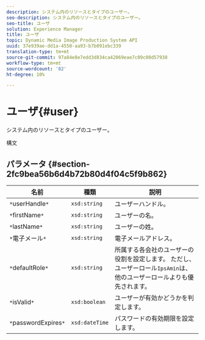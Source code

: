 ```yaml
---
description: システム内のリソースとタイプのユーザー。
seo-description: システム内のリソースとタイプのユーザー。
seo-title: ユーザ
solution: Experience Manager
title: ユーザ
topic: Dynamic Media Image Production System API
uuid: 37e939ae-dd1a-4550-aa93-b7b091ebc339
translation-type: tm+mt
source-git-commit: 97a84e8e7edd3d834ca42069eae7c09c00d57938
workflow-type: tm+mt
source-wordcount: '82'
ht-degree: 10%

---
```



# ユーザ{#user}

システム内のリソースとタイプのユーザー。

構文

## パラメータ {#section-2fc9bea56b6d4b72b80d4f04c5f9b862}

| 名前 | 種類 | 説明 |
|---|---|---|
| `*`userHandle`*` | `xsd:string` | ユーザーハンドル。 |
| `*`firstName`*` | `xsd:string` | ユーザーの名。 |
| `*`lastName`*` | `xsd:string` | ユーザーの姓。 |
| `*`電子メール`*` | `xsd:string` | 電子メールアドレス。 |
| `*`defaultRole`*` | `xsd:string` | 所属する各会社のユーザーの役割を設定します。 ただし、ユーザーロール`IpsAmin`は、他のユーザーロールよりも優先されます。 |
| `*`isValid`*` | `xsd:boolean` | ユーザーが有効かどうかを判定します。 |
| `*`passwordExpires`*` | `xsd:dateTime` | パスワードの有効期限を設定します。 |

